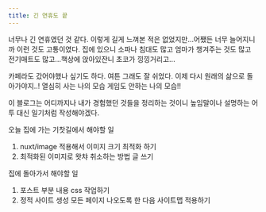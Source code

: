 ```yaml
---
title: 긴 연휴도 끝
---
```


너무나 긴 연휴였던 것 같다. 이렇게 길게 느껴본 적은 없었지만...어쨌든 너무 늘어지니까 이런 것도 고통이였다. 집에 있으니 소파나 침대도 많고 엄마가 챙겨주는 것도 많고 전기매트도 많고...책상에 앉아있잔니 초코가 낑낑거리고...

카페라도 갔어야했나 싶기도 하다. 여튼 그래도 잘 쉬었다. 이제 다시 원래의 삶으로 돌아가야지..! 열심히 사는 나의 모습 게임도 안하는 나의 모습!!

이 블로그는 어디까지나 내가 경험했던 것들을 정리하는 것이니 높임말이나 설명하는 어투 대신 일기처럼 작성해야겠다.

오늘 집에 가는 기찻길에서 해야할 일

1. nuxt/image 적용해서 이미지 크기 최적화 하기
2. 최적화된 이미지로 왓챠 취소하는 방법 글 쓰기

집에 돌아가서 해야할 일

1. 포스트 부분 내용 css 작업하기
2. 정적 사이트 생성 모든 페이지 나오도록 한 다음 사이트맵 적용하기
